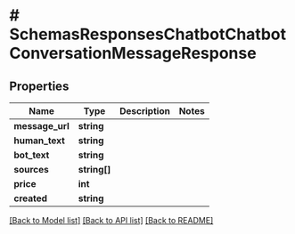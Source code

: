 # # SchemasResponsesChatbotChatbotConversationMessageResponse

## Properties

Name | Type | Description | Notes
------------ | ------------- | ------------- | -------------
**message_url** | **string** |  |
**human_text** | **string** |  |
**bot_text** | **string** |  |
**sources** | **string[]** |  |
**price** | **int** |  |
**created** | **string** |  |

[[Back to Model list]](../../README.md#models) [[Back to API list]](../../README.md#endpoints) [[Back to README]](../../README.md)

